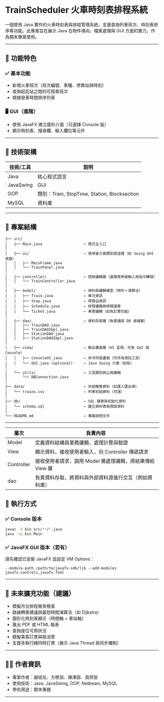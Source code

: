 # TrainScheduler 火車時刻表排程系統

一個使用 Java 實作的火車時刻表與排程管理系統，支援查詢列車班次、時刻表排序等功能。此專案旨在展示 Java 在物件導向、檔案處理與 GUI 方面的實力，作為期末專案使用。

---

## 🧩 功能特色

### ✅ 基本功能
- 新增火車班次（班次編號、車種、停靠站與時刻）
- 查詢起訖站之間的可搭乘班次
- 根據發車時間排序列車

### 🖥️ GUI（進階）
- 使用 JavaFX 建立圖形介面（可選擇 Console 版）
- 顯示時刻表、搜尋欄、輸入欄位等元件

---

## 🧱 技術架構

| 技術/工具 | 說明 |
|------------|----------------|
| Java | 核心程式語言 |
| JavaSwing | GUI|
| OOP | 類別：Train, StopTime, Station, Blocksection |
| MySQL | 資料庫 |

---

## 📂 專案結構

```
├── src/
│   ├── Main.java                   ← 程式主入口
│
│   ├── ui/                         ← 使用者介面類別放這裡（如 Swing GUI 視窗）
│   │   ├── MainFrame.java
│   │   └── TrainPanel.java
│
│   ├── controller/                 ← 控制邏輯層（處理使用者輸入與指令轉發）
│   │   └── TrainController.java
│
│   ├── model/                      ← 資料與邏輯模型（物件＋演算法）
│   │   ├── Train.java              ← 車次資訊
│   │   ├── Stop.java               ← 停靠站資訊
│   │   ├── Schedule.java           ← 排程邏輯與時間運算
│   │   └── Ticket.java             ← 車票邏輯（如有訂票功能）
│
│   ├── dao/                        ← 資料存取層（負責讀寫 DB 或檔案）
│   │   ├── TrainDAO.java
│   │   ├── TrainDAOImpl.java
│   │   ├── StationDAO.java
│   │   ├── StationDAOImpl.java
│
│   ├── view/                       ← 輸出畫面層（UI 呈現，可為 GUI 或 Console）
│   │   ├── ConsoleUI.java          ← 命令列版畫面（可作為測試工具）
│   │   └── GUI.java (optional)     ← Java Swing 介面（如有）
│
│   └── utils/                      ← 工具類別與公用邏輯
│       └── DBConnection.java       
│
├── data/                           ← 外部靜態資料（如匯入匯出用）
│   └── trains.csv                  ← 列車初始資料（可選）
│
├── db/                             ← SQL 建表與初始化資料
│   └── schema.sql                  ← 建立資料表與預設資料
│
└── README.md                       ← 專案說明文件
```

---

|  層次   | 負責內容  |
|  ----  | ----  |
| Model  | 定義資料結構與業務邏輯，處理計算與驗證 |
| View  | 顯示資料，接收使用者輸入，向 Controller 傳遞請求 |
| Controller  | 接收使用者請求，調用 Model 層處理邏輯，將結果傳給 View 層 |
| dao  | 負責資料存取，將資料與外部資料源進行交互（例如資料庫） |

## 🚀 執行方式

### ✅ Console 版本
```bash
javac -d bin src/**/*.java
java -cp bin Main
```

### ✅ JavaFX GUI 版本（若有）
請先確認已安裝 JavaFX 並設定 VM Options：
```
--module-path /path/to/javafx-sdk/lib --add-modules javafx.controls,javafx.fxml
```

---

## 📌 未來擴充功能（建議）

- 模擬月台排程衝突檢查
- 路線轉乘建議與最短時間演算法（如 Dijkstra）
- 圖形化時刻表顯示（時間軸 + 車站軸）
- 匯出 PDF 或 HTML 報表
- 查詢座位可用狀況
- 模擬乘客訂票與取消票
- 支援多執行緒同時訂票（展示 Java Thread 與同步機制）
---

## 👨‍💻 作者資訊

- 專案作者：謝珷兆、方穆涵、陳澤諒、周羿辰
- 使用技術：Java, JavaSwing, OOP, Netbeam, MySQL
- 學術用途：期末專題

---

